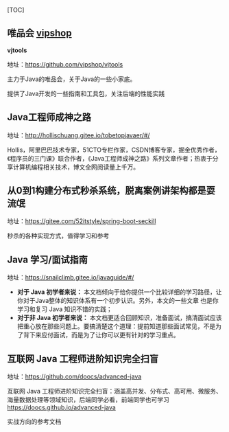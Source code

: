 [TOC]

##  唯品会 [vipshop](https://github.com/vipshop)

**vjtools**

地址：https://github.com/vipshop/vjtools

主力于Java的唯品会，关于Java的一些小家底。

提供了Java开发的一些指南和工具包，关注后端的性能实践

## Java工程师成神之路

地址：http://hollischuang.gitee.io/tobetopjavaer/#/

Hollis，阿里巴巴技术专家，51CTO专栏作家，CSDN博客专家，掘金优秀作者，《程序员的三门课》联合作者，《Java工程师成神之路》系列文章作者；热衷于分享计算机编程相关技术，博文全网阅读量上千万。

## 从0到1构建分布式秒杀系统，脱离案例讲架构都是耍流氓

地址：https://gitee.com/52itstyle/spring-boot-seckill

秒杀的各种实现方式，值得学习和参考

## Java 学习/面试指南

地址：https://snailclimb.gitee.io/javaguide/#/

- **对于 Java 初学者来说：** 本文档倾向于给你提供一个比较详细的学习路径，让你对于Java整体的知识体系有一个初步认识。另外，本文的一些文章 也是你学习和复习 Java 知识不错的实践；
- **对于非 Java 初学者来说：** 本文档更适合回顾知识，准备面试，搞清面试应该把重心放在那些问题上。要搞清楚这个道理：提前知道那些面试常见，不是为了背下来应付面试，而是为了让你可以更有针对的学习重点。

## 互联网 Java 工程师进阶知识完全扫盲

地址：https://github.com/doocs/advanced-java

互联网 Java 工程师进阶知识完全扫盲：涵盖高并发、分布式、高可用、微服务、海量数据处理等领域知识，后端同学必看，前端同学也可学习 https://doocs.github.io/advanced-java

实战方向的参考文档


